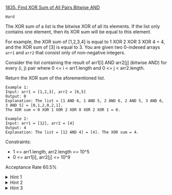 [1835. Find XOR Sum of All Pairs Bitwise AND](https://leetcode.com/problems/find-xor-sum-of-all-pairs-bitwise-and/)

`Hard`

The XOR sum of a list is the bitwise XOR of all its elements. If the list only contains one element, then its XOR sum will be equal to this element.

For example, the XOR sum of [1,2,3,4] is equal to 1 XOR 2 XOR 3 XOR 4 = 4, and the XOR sum of [3] is equal to 3.
You are given two 0-indexed arrays `arr1` and `arr2` that consist only of non-negative integers.

Consider the list containing the result of arr1[i] AND arr2[j] (bitwise AND) for every (i, j) pair where 0 <= i < arr1.length and 0 <= j < arr2.length.

Return the XOR sum of the aforementioned list.

```
Example 1:
Input: arr1 = [1,2,3], arr2 = [6,5]
Output: 0
Explanation: The list = [1 AND 6, 1 AND 5, 2 AND 6, 2 AND 5, 3 AND 6, 3 AND 5] = [0,1,2,0,2,1].
The XOR sum = 0 XOR 1 XOR 2 XOR 0 XOR 2 XOR 1 = 0.

Example 2:
Input: arr1 = [12], arr2 = [4]
Output: 4
Explanation: The list = [12 AND 4] = [4]. The XOR sum = 4.
``` 

Constraints:

- 1 <= arr1.length, arr2.length <= 10^5
- 0 <= arr1[i], arr2[j] <= 10^9

Acceptance Rate
60.5%

<details>
<summary>Hint 1</summary>

Think about (a&b) ^ (a&c). Can you simplify this expression?

</details>

<details>
<summary>Hint 2</summary>

It is equal to a&(b^c). Then, (arr1[i]&arr2[0])^(arr1[i]&arr2[1]).. = arr1[i]&(arr2[0]^arr2[1]^arr[2]...).

</details>

<details>
<summary>Hint 3</summary>

Let arr2XorSum = (arr2[0]^arr2[1]^arr2[2]...), arr1XorSum = (arr1[0]^arr1[1]^arr1[2]...) so the final answer is (arr2XorSum&arr1[0]) ^ (arr2XorSum&arr1[1]) ^ (arr2XorSum&arr1[2]) ^ ... = arr2XorSum & arr1XorSum.

</details>